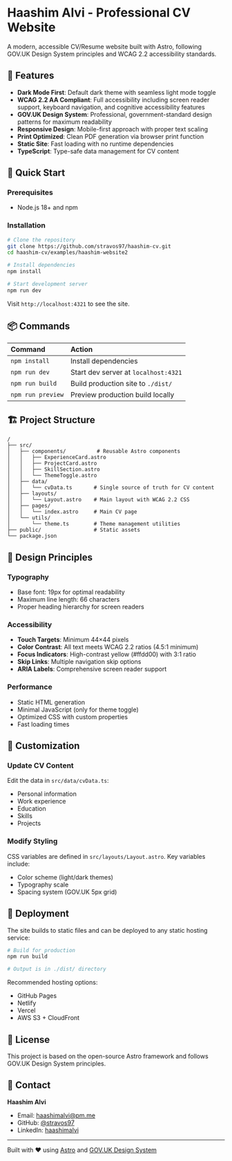 # Haashim Alvi - Professional CV Website

A modern, accessible CV/Resume website built with Astro, following GOV.UK Design System principles and WCAG 2.2 accessibility standards.

## 🌟 Features

- **Dark Mode First**: Default dark theme with seamless light mode toggle
- **WCAG 2.2 AA Compliant**: Full accessibility including screen reader support, keyboard navigation, and cognitive accessibility features
- **GOV.UK Design System**: Professional, government-standard design patterns for maximum readability
- **Responsive Design**: Mobile-first approach with proper text scaling
- **Print Optimized**: Clean PDF generation via browser print function
- **Static Site**: Fast loading with no runtime dependencies
- **TypeScript**: Type-safe data management for CV content

## 🚀 Quick Start

### Prerequisites
- Node.js 18+ and npm

### Installation

```bash
# Clone the repository
git clone https://github.com/stravos97/haashim-cv.git
cd haashim-cv/examples/haashim-website2

# Install dependencies
npm install

# Start development server
npm run dev
```

Visit `http://localhost:4321` to see the site.

## 📦 Commands

| Command           | Action                                       |
| :---------------- | :------------------------------------------- |
| `npm install`     | Install dependencies                         |
| `npm run dev`     | Start dev server at `localhost:4321`        |
| `npm run build`   | Build production site to `./dist/`          |
| `npm run preview` | Preview production build locally            |

## 🏗️ Project Structure

```text
/
├── src/
│   ├── components/          # Reusable Astro components
│   │   ├── ExperienceCard.astro
│   │   ├── ProjectCard.astro
│   │   ├── SkillSection.astro
│   │   └── ThemeToggle.astro
│   ├── data/
│   │   └── cvData.ts       # Single source of truth for CV content
│   ├── layouts/
│   │   └── Layout.astro    # Main layout with WCAG 2.2 CSS
│   ├── pages/
│   │   └── index.astro     # Main CV page
│   └── utils/
│       └── theme.ts        # Theme management utilities
├── public/                 # Static assets
└── package.json
```

## 🎨 Design Principles

### Typography
- Base font: 19px for optimal readability
- Maximum line length: 66 characters
- Proper heading hierarchy for screen readers

### Accessibility
- **Touch Targets**: Minimum 44×44 pixels
- **Color Contrast**: All text meets WCAG 2.2 ratios (4.5:1 minimum)
- **Focus Indicators**: High-contrast yellow (#ffdd00) with 3:1 ratio
- **Skip Links**: Multiple navigation skip options
- **ARIA Labels**: Comprehensive screen reader support

### Performance
- Static HTML generation
- Minimal JavaScript (only for theme toggle)
- Optimized CSS with custom properties
- Fast loading times

## 🔧 Customization

### Update CV Content
Edit the data in `src/data/cvData.ts`:
- Personal information
- Work experience
- Education
- Skills
- Projects

### Modify Styling
CSS variables are defined in `src/layouts/Layout.astro`. Key variables include:
- Color scheme (light/dark themes)
- Typography scale
- Spacing system (GOV.UK 5px grid)

## 🚢 Deployment

The site builds to static files and can be deployed to any static hosting service:

```bash
# Build for production
npm run build

# Output is in ./dist/ directory
```

Recommended hosting options:
- GitHub Pages
- Netlify
- Vercel
- AWS S3 + CloudFront

## 📄 License

This project is based on the open-source Astro framework and follows GOV.UK Design System principles. 

## 👤 Contact

**Haashim Alvi**
- Email: haashimalvi@pm.me
- GitHub: [@stravos97](https://github.com/stravos97)
- LinkedIn: [haashimalvi](https://linkedin.com/in/haashimalvi)

---

Built with ❤️ using [Astro](https://astro.build) and [GOV.UK Design System](https://design-system.service.gov.uk/)